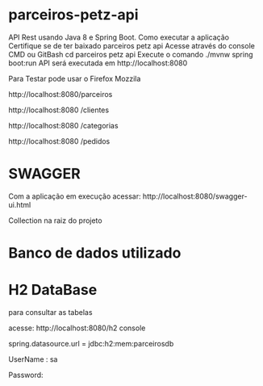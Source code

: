 # parceiros-petz-api
API Rest usando Java 8 e Spring Boot.
Como executar a aplicação
Certifique se de ter baixado parceiros petz api
Acesse através do console
CMD ou GitBash
cd
parceiros petz api
Execute o
comando
./mvnw spring boot:run
API será executada em
http://localhost:8080

Para Testar pode usar o Firefox Mozzila

http://localhost:8080/parceiros

http://localhost:8080 /clientes

http://localhost:8080 /categorias

http://localhost:8080 /pedidos
# SWAGGER
Com a aplicação em execução acessar:
http://localhost:8080/swagger-ui.html

Collection
na raiz do projeto

# Banco de dados utilizado
# H2 DataBase 
para consultar as tabelas

acesse:
http://localhost:8080/h2 console

spring.datasource.url = jdbc:h2:mem:parceirosdb

UserName : sa

Password:
